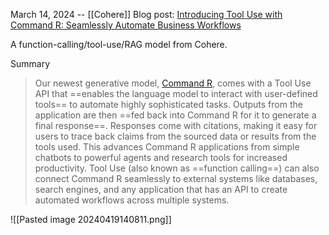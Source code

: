 March 14, 2024 -- [[Cohere]]
Blog post: [Introducing Tool Use with Command R: Seamlessly Automate Business Workflows](https://cohere.com/blog/tool-use-with-command-r)

A function-calling/tool-use/RAG model from Cohere.

Summary
> Our newest generative model, [Command R](https://cohere.com/blog/command-r/), comes with a Tool Use API that ==enables the language model to interact with user-defined tools== to automate highly sophisticated tasks.
> Outputs from the application are then ==fed back into Command R for it to generate a final response==. Responses come with citations, making it easy for users to trace back claims from the sourced data or results from the tools used. This advances Command R applications from simple chatbots to powerful agents and research tools for increased productivity.
> Tool Use (also known as ==function calling==) can also connect Command R seamlessly to external systems like databases, search engines, and any application that has an API to create automated workflows across multiple systems.

![[Pasted image 20240419140811.png]]
